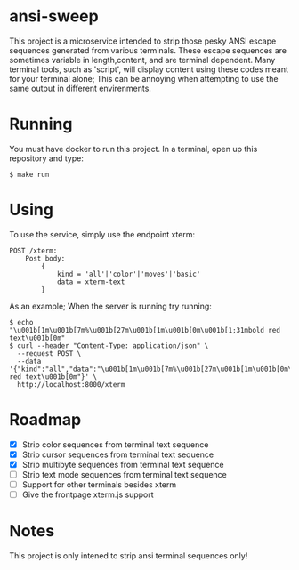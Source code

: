 # ansi-sweep
This project is a microservice intended to strip those pesky ANSI escape sequences generated from various terminals. These escape sequences are sometimes variable in length,content, and are terminal dependent. Many terminal tools, such as 'script', will display content using these codes meant for your terminal alone; This
can be annoying when attempting to use the same output in different envirenments.

# Running
You must have docker to run this project.
In a terminal, open up this repository and type:
```
$ make run
```
# Using
To use the service, simply use the endpoint xterm:
```
POST /xterm:
    Post body:
        {
            kind = 'all'|'color'|'moves'|'basic'
            data = xterm-text
        }
```
As an example; When the server is running try running:
```
$ echo "\u001b[1m\u001b[7m%\u001b[27m\u001b[1m\u001b[0m\u001b[1;31mbold red text\u001b[0m"
$ curl --header "Content-Type: application/json" \
  --request POST \
  --data '{"kind":"all","data":"\u001b[1m\u001b[7m%\u001b[27m\u001b[1m\u001b[0m\u001b[1;31mbold red text\u001b[0m"}' \
  http://localhost:8000/xterm
```
# Roadmap
- [x] Strip color sequences from terminal text sequence
- [x] Strip cursor sequences from terminal text sequence
- [x] Strip multibyte sequences from terminal text sequence
- [ ] Strip text mode sequences from terminal text sequence
- [ ] Support for other terminals besides xterm
- [ ] Give the frontpage xterm.js support

# Notes
This project is only intened to strip ansi terminal sequences only!
